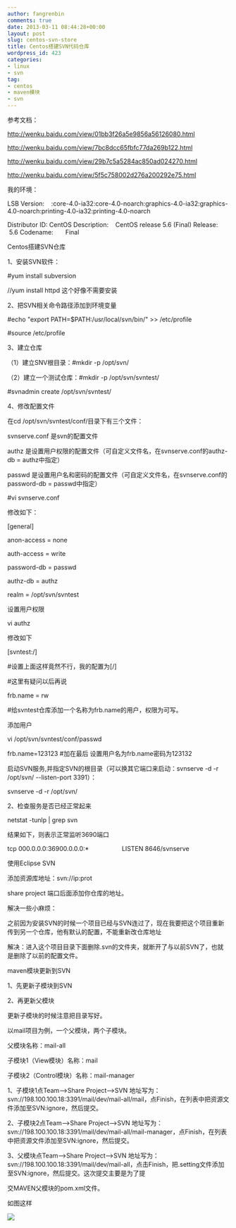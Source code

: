 ```yaml
---
author: fangrenbin
comments: true
date: 2013-03-11 08:44:28+00:00
layout: post
slug: centos-svn-store
title: Centos搭建SVN代码仓库
wordpress_id: 423
categories:
- linux
- svn
tag:
- centos
- maven模块
- svn
---
```


参考文档：







http://wenku.baidu.com/view/01bb3f26a5e9856a56126080.html




http://wenku.baidu.com/view/7bc8dcc65fbfc77da269b122.html




http://wenku.baidu.com/view/29b7c5a5284ac850ad024270.html




http://wenku.baidu.com/view/5f5c758002d276a200292e75.html





我的环境：

LSB Version:    :core-4.0-ia32:core-4.0-noarch:graphics-4.0-ia32:graphics-4.0-noarch:printing-4.0-ia32:printing-4.0-noarch

Distributor ID: CentOS
Description:    CentOS release 5.6 (Final)
Release:        5.6
Codename:       Final





Centos搭建SVN仓库




1、安装SVN软件：




#yum install subversion




//yum install httpd 这个好像不需要安装




2、把SVN相关命令路径添加到环境变量




#echo "export PATH=$PATH:/usr/local/svn/bin/" >> /etc/profile




#source /etc/profile




3、建立仓库




（1）建立SNV根目录：#mkdir -p /opt/svn/




（2）建立一个测试仓库：#mkdir -p /opt/svn/svntest/




#svnadmin create /opt/svn/svntest/




4、修改配置文件




在cd /opt/svn/svntest/conf/目录下有三个文件：




svnserve.conf 是svn的配置文件




authz 是设置用户权限的配置文件（可自定义文件名，在svnserve.conf的authz-db = authz中指定）




passwd 是设置用户名和密码的配置文件（可自定义文件名，在svnserve.conf的password-db = passwd中指定）




#vi svnserve.conf




修改如下：




[general]




anon-access = none




auth-access = write




password-db = passwd




authz-db = authz




realm = /opt/svn/svntest




设置用户权限




vi authz




修改如下




[svntest:/]




#设置上面这样竟然不行，我的配置为[/]




#这里有疑问以后再说




frb.name = rw




#给svntest仓库添加一个名称为frb.name的用户，权限为可写。




添加用户




vi /opt/svn/svntest/conf/passwd




frb.name=123123 #加在最后 设置用户名为frb.name密码为123132




启动SVN服务,并指定SVN的根目录（可以换其它端口来启动：svnserve -d -r /opt/svn/ --listen-port 3391）：




svnserve -d -r /opt/svn/




2、检查服务是否已经正常起来




netstat -tunlp | grep svn




结果如下，则表示正常监听3690端口




tcp 000.0.0.0:36900.0.0.0:*                   LISTEN 8646/svnserve




使用Eclipse SVN




添加资源库地址：svn://ip:prot




share project 端口后面添加你仓库的地址。




解决一些小麻烦：




之前因为安装SVN的时候一个项目已经与SVN连过了，现在我要把这个项目重新传到另一个仓库，他有默认的配置，不能重新改仓库地址




解决：进入这个项目目录下面删除.svn的文件夹，就断开了与以前SVN了，也就是删除了以前的配置文件。




maven模块更新到SVN




1、先更新子模块到SVN




2、再更新父模块




更新子模块的时候注意把目录写好。




以mail项目为例，一个父模块，两个子模块。




父模块名称：mail-all




子模块1（View模块）名称：mail




子模块2（Control模块）名称：mail-manager




1、子模块1点Team-->Share Project-->SVN 地址写为：svn://198.100.100.18:3391/mail/dev/mail-all/mail，点Finish，在列表中把资源文件添加至SVN:ignore，然后提交。




2、子模块2点Team-->Share Project-->SVN 地址写为：svn://198.100.100.18:3391/mail/dev/mail-all/mail-manager，点Finish，在列表中把资源文件添加至SVN:ignore，然后提交。




3、父模块点Team-->Share Project-->SVN 地址写为：svn://198.100.100.18:3391/mail/dev/mail-all，点击Finish，把.setting文件添加至SVN:ignore，然后提交。这次提交主要是为了提




交MAVEN父模块的pom.xml文件。




如图这样







[![](http://frb.name/wp-content/uploads/2013/03/svn-218x300.jpg)](http://frb.name/wp-content/uploads/2013/03/svn.jpg)
